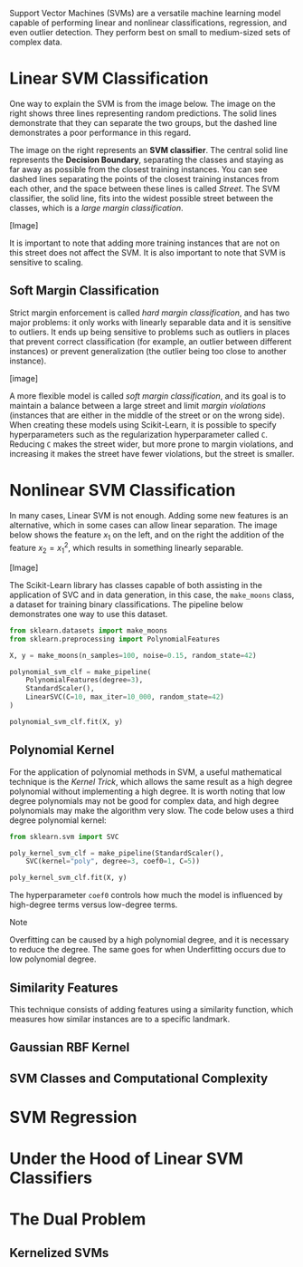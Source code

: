 Support Vector Machines (SVMs) are a versatile machine learning model capable of performing linear and nonlinear classifications, regression, and even outlier detection. They perform best on small to medium-sized sets of complex data.

# Linear SVM Classification

One way to explain the SVM is from the image below. The image on the right shows three lines representing random predictions. The solid lines demonstrate that they can separate the two groups, but the dashed line demonstrates a poor performance in this regard.

The image on the right represents an **SVM classifier**. The central solid line represents the **Decision Boundary**, separating the classes and staying as far away as possible from the closest training instances. You can see dashed lines separating the points of the closest training instances from each other, and the space between these lines is called _Street_. The SVM classifier, the solid line, fits into the widest possible street between the classes, which is a _large margin classification_.

[Image]

It is important to note that adding more training instances that are not on this street does not affect the SVM. It is also important to note that SVM is sensitive to scaling.

## Soft Margin Classification

Strict margin enforcement is called _hard margin classification_, and has two major problems: it only works with linearly separable data and it is sensitive to outliers. It ends up being sensitive to problems such as outliers in places that prevent correct classification (for example, an outlier between different instances) or prevent generalization (the outlier being too close to another instance).

[image]

A more flexible model is called _soft margin classification_, and its goal is to maintain a balance between a large street and limit _margin violations_ (instances that are either in the middle of the street or on the wrong side). When creating these models using Scikit-Learn, it is possible to specify hyperparameters such as the regularization hyperparameter called `C`. Reducing `C` makes the street wider, but more prone to margin violations, and increasing it makes the street have fewer violations, but the street is smaller.


# Nonlinear SVM Classification
In many cases, Linear SVM is not enough. Adding some new features is an alternative, which in some cases can allow linear separation. The image below shows the feature $x_{1}$ on the left, and on the right the addition of the feature $x_{2} = x_{1} ^{2}$, which results in something linearly separable.

[Image]

The Scikit-Learn library has classes capable of both assisting in the application of SVC and in data generation, in this case, the `make_moons` class, a dataset for training binary classifications. The pipeline below demonstrates one way to use this dataset.


```python
from sklearn.datasets import make_moons
from sklearn.preprocessing import PolynomialFeatures

X, y = make_moons(n_samples=100, noise=0.15, random_state=42)

polynomial_svm_clf = make_pipeline(
	PolynomialFeatures(degree=3),
	StandardScaler(),
	LinearSVC(C=10, max_iter=10_000, random_state=42)
)

polynomial_svm_clf.fit(X, y)

```

## Polynomial Kernel
For the application of polynomial methods in SVM, a useful mathematical technique is the _Kernel Trick_, which allows the same result as a high degree polynomial without implementing a high degree. It is worth noting that low degree polynomials may not be good for complex data, and high degree polynomials may make the algorithm very slow. The code below uses a third degree polynomial kernel:

```python
from sklearn.svm import SVC

poly_kernel_svm_clf = make_pipeline(StandardScaler(),
	SVC(kernel="poly", degree=3, coef0=1, C=5))

poly_kernel_svm_clf.fit(X, y)
```
 The hyperparameter `coef0` controls how much the model is influenced by high-degree terms versus low-degree terms.
 
> [!NOTE]
> Overfitting can be caused by a high polynomial degree, and it is necessary to reduce the degree. The same goes for when Underfitting occurs due to low polynomial degree.

## Similarity Features

This technique consists of adding features using a similarity function, which measures how similar instances are to a specific landmark.

## Gaussian RBF Kernel



## SVM Classes and Computational Complexity





# SVM Regression





# Under the Hood of Linear SVM Classifiers





# The Dual Problem


## Kernelized SVMs
